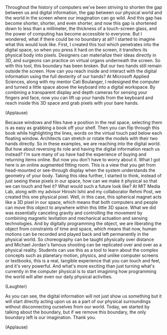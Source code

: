 
Throughout the history of computers
we&#39;ve been striving
to shorten the gap between us
and digital information,
the gap between our physical world
and the world in the screen
where our imagination can go wild.
And this gap has become shorter,
shorter, and even shorter,
and now this gap is shortened down
to less than a millimeter,
the thickness of a touch-screen glass,
and the power of computing
has become accessible to everyone.
But I wondered, what if there
could be no boundary at all?
I started to imagine
what this would look like.
First, I created this tool
which penetrates into the digital space,
so when you press it hard on the screen,
it transfers its physical
body into pixels.
Designers can materialize their ideas
directly in 3D,
and surgeons can practice
on virtual organs
underneath the screen.
So with this tool, this
boundary has been broken.
But our two hands still
remain outside the screen.
How can you reach inside and interact
with the digital information
using the full dexterity of our hands?
At Microsoft Applied Sciences,
along with my mentor Cati Boulanger,
I redesigned the computer
and turned a little space
above the keyboard
into a digital workspace.
By combining a transparent
display and depth cameras
for sensing your fingers and face,
now you can lift up your hands
from the keyboard
and reach inside this 3D space
and grab pixels with your bare hands.

(Applause)

Because windows and files have
a position in the real space,
selecting them is as easy
as grabbing a book off your shelf.
Then you can flip through this book
while highlighting the lines, words
on the virtual touch pad
below each floating window.
Architects can stretch
or rotate the models
with their two hands directly.
So in these examples,
we are reaching into the digital world.
But how about reversing its role
and having the digital
information reach us instead?
I&#39;m sure many of us
have had the experience
of buying and returning items online.
But now you don&#39;t have to worry about it.
What I got here is an online
augmented fitting room.
This is a view that you get from
head-mounted or see-through display
when the system understands
the geometry of your body.
Taking this idea further,
I started to think,
instead of just seeing
these pixels in our space,
how can we make it physical
so that we can touch and feel it?
What would such a future look like?
At MIT Media Lab,
along with my advisor Hiroshi Ishii
and my collaborator Rehmi Post,
we created this one physical pixel.
Well, in this case, this spherical magnet
acts like a 3D pixel in our space,
which means that both computers and people
can move this object to anywhere
within this little 3D space.
What we did was essentially
canceling gravity
and controlling the movement by combining
magnetic levitation
and mechanical actuation
and sensing technologies.
And by digitally programming the object,
we are liberating
the object from constraints
of time and space, which means that now,
human motions can be
recorded and played back
and left permanently
in the physical world.
So choreography can be taught
physically over distance
and Michael Jordan&#39;s famous
shooting can be replicated
over and over as a physical reality.
Students can use this as a tool
to learn about the complex concepts
such as planetary motion, physics,
and unlike computer screens or textbooks,
this is a real, tangible experience
that you can touch and feel,
and it&#39;s very powerful.
And what&#39;s more exciting
than just turning what&#39;s currently
in the computer physical
is to start imagining
how programming the world
will alter even our daily
physical activities.

(Laughter)

As you can see, the digital information
will not just show us something
but it will start directly acting upon us
as a part of our physical surroundings
without disconnecting
ourselves from our world.
Today, we started by talking
about the boundary,
but if we remove this boundary,
the only boundary left is our imagination.
Thank you.

(Applause)

